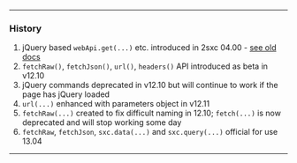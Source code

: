 
---

### History

1. jQuery based `webApi.get(...)` etc. introduced in 2sxc 04.00 - [see old docs](xref:Api.Js.SxcJs.SxcWebApiDeprecated)
1. `fetchRaw()`, `fetchJson()`, `url()`, `headers()` API introduced as beta in v12.10
1. jQuery commands deprecated in v12.10 but will continue to work if the page has jQuery loaded
1. `url(...)` enhanced with parameters object in v12.11
1. `fetchRaw(...)` created to fix difficult naming in 12.10; `fetch(...)` is now deprecated and will stop working some day
1. `fetchRaw`, `fetchJson`, `sxc.data(...)` and `sxc.query(...)` official for use 13.04

---